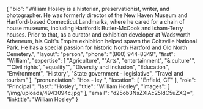 {
  "bio": "William Hosley is a historian, preservationist, writer, and photographer. He was formerly director of the New Haven Museum and Hartford-based Connecticut Landmarks, where he cared for a chain of house museums, including Hartford’s Butler-McCook and Isham-Terry houses. Prior to that, as a curator and exhibition developer at Wadsworth Atheneum, his Colt's Empire exhibition helped spawn the Coltsville National Park. He has a special passion for historic North Hartford and Old North Cemetery.",
  "layout": "person",
  "phone": "(860) 944-8349",
  "first": "William",
  "expertise": [
    "Agriculture",
    "\"Arts",
    "entertainment",
    "& culture\"",
    "\"Civil rights",
    "equality\"",
    "Diversity and inclusion",
    "Education",
    "Environment",
    "History",
    "State government - legislative",
    "Travel and tourism"
  ],
  "pronunciation": "Hos - ley ",
  "location": [
    "Enfield, CT"
  ],
  "role": "Principal ",
  "last": "Hosley",
  "title": "William Hosley",
  "images": [
    "/img/uploads/4943094c.jpg"
  ],
  "email": "d25ob3NsZXlAc25ldC5uZXQ=",
  "linktitle": "William Hosley"
}
